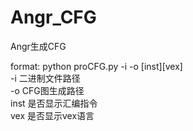 # Angr_CFG
Angr生成CFG  

format: python proCFG.py -i <inputfile> -o <outputfile> [inst][vex]   
-i 二进制文件路径  
-o CFG图生成路径  
inst 是否显示汇编指令  
vex 是否显示vex语言  
